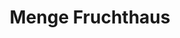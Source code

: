 ---
title: "Menge Fruchthaus"
url: /bad-lauterberg-im-harz/menge-fruchthaus/
shop: Gemüse & Obst
---